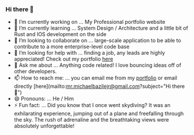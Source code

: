 ### Hi there 👋
- 🔭 I’m currently working on ... My Professional portfolio website
- 🌱 I’m currently learning ... System Design / Architecture and a little bit of Rust and IOS development on the side  
- 👯 I’m looking to collaborate on ... large-scale application to be able to contribute to a more enterprise-level code base
- 🤔 I’m looking for help with ... finding a job, any leads are highly appreciated! Check out my portfolio [here](https://www.michaelbazilejr.bio)
- 💬 Ask me about ... Anything code related! I love bouncing ideas off of other developers.
- 📫 How to reach me: ... you can email me from my [portfolio](https://www.michaelbazilejr.bio) or email directly [here](mailto:mr.michaelbazilejr@gmail.com?subject="Hi there 👋")
- 😄 Pronouns: ... He / Him
- ⚡ Fun fact: ... Did you know that I once went skydiving? It was an exhilarating experience, jumping out of a plane and freefalling through the sky. The rush of adrenaline and the breathtaking views were absolutely unforgettable!
<!--
**michaelbazile/michaelbazile** is a ✨ _special_ ✨ repository because its `README.md` (this file) appears on your GitHub profile.

Here are some ideas to get you started:


-->
